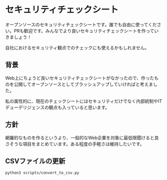 # セキュリティチェックシート

オープンソースのセキュリティチェックシートです。誰でも自由に使ってください。PRも歓迎です。みんなでより良いセキュリティチェックシートを作っていきましょう！

自社におけるセキュリティ観点でのチェックにも使えるかもしれません。

## 背景
Web上にちょうど良いセキュリティチェックシートがなかったので、作ったものを公開してオープンソースとしてブラッシュアップしていければと考えました。

私の属性的に、現在のチェックシートにはセキュリティだけでなく内部統制やITデューデリジェンスの観点も入っていると思います。

## 方針
網羅的なものを作るというより、一般的なWeb企業を対象に最低限聞けると良さそうな項目をまとめています。ある程度の手軽さは維持したいです。

## CSVファイルの更新

```bash
python3 scripts/convert_to_csv.py
```